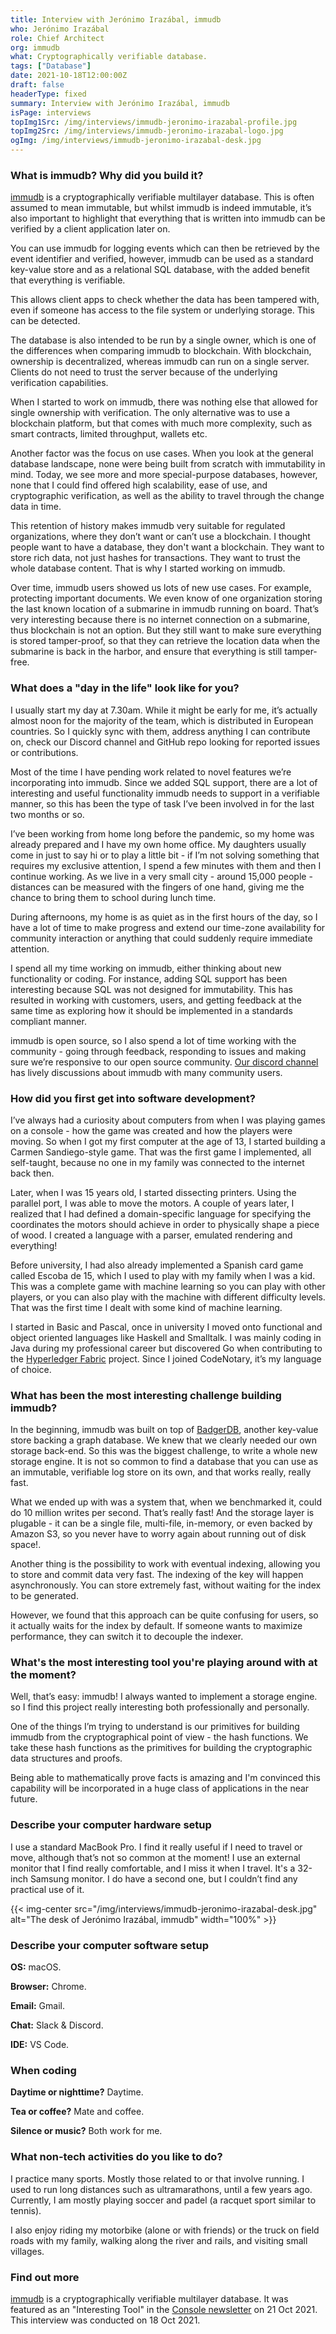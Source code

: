```yaml
---
title: Interview with Jerónimo Irazábal, immudb
who: Jerónimo Irazábal
role: Chief Architect
org: immudb
what: Cryptographically verifiable database.
tags: ["Database"]
date: 2021-10-18T12:00:00Z
draft: false
headerType: fixed
summary: Interview with Jerónimo Irazábal, immudb
isPage: interviews
topImg1Src: /img/interviews/immudb-jeronimo-irazabal-profile.jpg
topImg2Src: /img/interviews/immudb-jeronimo-irazabal-logo.jpg
ogImg: /img/interviews/immudb-jeronimo-irazabal-desk.jpg
---
```


### What is immudb? Why did you build it?

[immudb](https://github.com/codenotary/immudb) is a cryptographically verifiable
multilayer database. This is often assumed to mean immutable, but whilst immudb
is indeed immutable, it’s also important to highlight that everything that is
written into immudb can be verified by a client application later on.

You can use immudb for logging events which can then be retrieved by the event
identifier and verified, however, immudb can be used as a standard key-value
store and as a relational SQL database, with the added benefit that everything
is verifiable.

This allows client apps to check whether the data has been tampered with, even
if someone has access to the file system or underlying storage. This can be
detected.

The database is also intended to be run by a single owner, which is one of the
differences when comparing immudb to blockchain. With blockchain, ownership is
decentralized, whereas immudb can run on a single server. Clients do not need to
trust the server because of the underlying verification capabilities.

When I started to work on immudb, there was nothing else that allowed for single
ownership with verification. The only alternative was to use a blockchain
platform, but that comes with much more complexity, such as smart contracts,
limited throughput, wallets etc.

Another factor was the focus on use cases. When you look at the general database
landscape, none were being built from scratch with immutability in mind. Today,
we see more and more special-purpose databases, however, none that I could find
offered high scalability, ease of use, and cryptographic verification, as well
as the ability to travel through the change data in time.

This retention of history makes immudb very suitable for regulated
organizations, where they don’t want or can’t use a blockchain. I thought people
want to have a database, they don't want a blockchain. They want to store rich
data, not just hashes for transactions. They want to trust the whole database
content. That is why I started working on immudb.

Over time, immudb users showed us lots of new use cases. For example, protecting
important documents. We even know of one organization storing the last known
location of a submarine in immudb running on board. That’s very interesting
because there is no internet connection on a submarine, thus blockchain is not
an option. But they still want to make sure everything is stored tamper-proof,
so that they can retrieve the location data when the submarine is back in the
harbor, and ensure that everything is still tamper-free.

### What does a "day in the life" look like for you?

I usually start my day at 7.30am. While it might be early for me, it’s actually
almost noon for the majority of the team, which is distributed in European
countries. So I quickly sync with them, address anything I can contribute on,
check our Discord channel and GitHub repo looking for reported issues or
contributions.

Most of the time I have pending work related to novel features we’re
incorporating into immudb. Since we added SQL support, there are a lot of
interesting and useful functionality immudb needs to support in a verifiable
manner, so this has been the type of task I’ve been involved in for the last two
months or so.

I’ve been working from home long before the pandemic, so my home was already
prepared and I have my own home office. My daughters usually come in just to say
hi or to play a little bit - if I’m not solving something that requires my
exclusive attention, I spend a few minutes with them and then I continue
working. As we live in a very small city - around 15,000 people - distances can
be measured with the fingers of one hand, giving me the chance to bring them to
school during lunch time.

During afternoons, my home is as quiet as in the first hours of the day, so I
have a lot of time to make progress and extend our time-zone availability for
community interaction or anything that could suddenly require immediate
attention.

I spend all my time working on immudb, either thinking about new functionality
or coding. For instance, adding SQL support has been interesting because SQL was
not designed for immutability. This has resulted in working with customers,
users, and getting feedback at the same time as exploring how it should be
implemented in a standards compliant manner.

immudb is open source, so I also spend a lot of time working with the
community - going through feedback, responding to issues and making sure we’re
responsive to our open source community.
[Our discord channel](https://discord.gg/ThSJxNEHhZlink) has lively discussions
about immudb with many community users.

### How did you first get into software development?

I’ve always had a curiosity about computers from when I was playing games on a
console - how the game was created and how the players were moving. So when I
got my first computer at the age of 13, I started building a Carmen
Sandiego-style game. That was the first game I implemented, all self-taught,
because no one in my family was connected to the internet back then.

Later, when I was 15 years old, I started dissecting printers. Using the
parallel port, I was able to move the motors. A couple of years later, I
realized that I had defined a domain-specific language for specifying the
coordinates the motors should achieve in order to physically shape a piece of
wood. I created a language with a parser, emulated rendering and everything!

Before university, I had also already implemented a Spanish card game called
Escoba de 15, which I used to play with my family when I was a kid. This was a
complete game with machine learning so you can play with other players, or you
can also play with the machine with different difficulty levels. That was the
first time I dealt with some kind of machine learning.

I started in Basic and Pascal, once in university I moved onto functional and
object oriented languages like Haskell and Smalltalk. I was mainly coding in
Java during my professional career but discovered Go when contributing to the
[Hyperledger Fabric](https://www.hyperledger.org/) project. Since I joined
CodeNotary, it’s my language of choice.

### What has been the most interesting challenge building immudb?

In the beginning, immudb was built on top of
[BadgerDB](https://github.com/dgraph-io/badger), another key-value store backing
a graph database. We knew that we clearly needed our own storage back-end. So
this was the biggest challenge, to write a whole new storage engine. It is not
so common to find a database that you can use as an immutable, verifiable log
store on its own, and that works really, really fast.

What we ended up with was a system that, when we benchmarked it, could do 10
million writes per second. That’s really fast! And the storage layer is
plugable - it can be a single file, multi-file, in-memory, or even backed by
Amazon S3, so you never have to worry again about running out of disk space!.

Another thing is the possibility to work with eventual indexing, allowing you to
store and commit data very fast. The indexing of the key will happen
asynchronously. You can store extremely fast, without waiting for the index to
be generated.

However, we found that this approach can be quite confusing for users, so it
actually waits for the index by default. If someone wants to maximize
performance, they can switch it to decouple the indexer.

### What's the most interesting tool you're playing around with at the moment?

Well, that’s easy: immudb! I always wanted to implement a storage engine. so I
find this project really interesting both professionally and personally.

One of the things I’m trying to understand is our primitives for building immudb
from the cryptographical point of view - the hash functions. We take these hash
functions as the primitives for building the cryptographic data structures and
proofs.

Being able to mathematically prove facts is amazing and I'm convinced this
capability will be incorporated in a huge class of applications in the near
future.

### Describe your computer hardware setup

I use a standard MacBook Pro. I find it really useful if I need to travel or
move, although that’s not so common at the moment! I use an external monitor
that I find really comfortable, and I miss it when I travel. It's a 32-inch
Samsung monitor. I do have a second one, but I couldn’t find any practical use
of it.

{{< img-center src="/img/interviews/immudb-jeronimo-irazabal-desk.jpg" alt="The desk of Jerónimo Irazábal, immudb" width="100%" >}}

### Describe your computer software setup

**OS:** macOS.

**Browser:** Chrome.

**Email:** Gmail.

**Chat:** Slack & Discord.

**IDE:** VS Code.

### When coding

**Daytime or nighttime?** Daytime.

**Tea or coffee?** Mate and coffee.

**Silence or music?** Both work for me.

### What non-tech activities do you like to do?

I practice many sports. Mostly those related to or that involve running. I used
to run long distances such as ultramarathons, until a few years ago. Currently,
I am mostly playing soccer and padel (a racquet sport similar to tennis).

I also enjoy riding my motorbike (alone or with friends) or the truck on field
roads with my family, walking along the river and rails, and visiting small
villages.

### Find out more

[immudb](https://www.codenotary.com/technologies/immudb/) is a cryptographically
verifiable multilayer database. It was featured as an "Interesting Tool" in the
[Console newsletter](https://console.dev) on 21 Oct 2021. This interview was
conducted on 18 Oct 2021.
